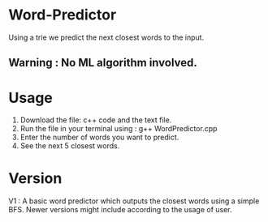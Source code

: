 # Word-Predictor
Using a trie we predict the next closest words to the input. 
## Warning : No ML algorithm involved. 


# Usage 
1. Download the file: c++ code and the text file.
2. Run the file in your terminal using : g++ WordPredictor.cpp  
3. Enter the number of words you want to predict.
4. See the next 5 closest words.


# Version
V1 : A basic word predictor which outputs the closest words using a simple BFS.
Newer versions might include according to the usage of user. 
